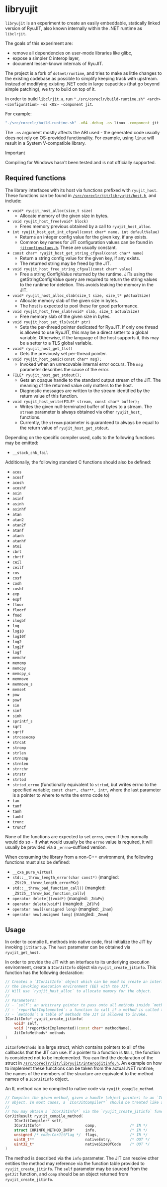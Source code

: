 # libryujit
`libryujit` is an experiment to create an easily embeddable, statically linked version of RyuJIT, also known internally within the .NET runtime as `libclrjit`.

The goals of this experiment are:
- remove all dependencies on user-mode libraries like glibc,
- expose a simpler C interop layer,
- document lesser-known internals of RyuJIT.

The project is a fork of `dotnet/runtime`, and tries to make as little changes to the existing codebase as possible to simplify keeping track with upstream. Instead of modifying existing .NET code in large capacities (that go beyond simple patching), we try to build on top of it.

In order to build `libclrjit.a`, run `"./src/coreclr/build-runtime.sh" <arch> <configuration> -os <OS> -component jit`.

For example:
```sh
"./src/coreclr/build-runtime.sh" -x64 -debug -os linux -component jit
```

The `-os` argument mostly affects the ABI used - the generated code usually does not rely on OS-provided functionality. For example, using `linux` will result in a System V-compatible library.

> [!IMPORTANT]
> Compiling for Windows hasn't been tested and is not officially supported.

## Required functions
The library interfaces with its host via functions prefixed with `ryujit_host`. These functions can be found in [`/src/coreclr/jit/libryujit/host.h`](https://github.com/ascpixi/libryujit/blob/main/src/coreclr/jit/libryujit/host.h), and include:

- `void* ryujit_host_alloc(size_t size)`
    - Allocate memory of the given size in bytes.
- `void ryujit_host_free(void* block)`
    - Frees memory previous obtained by a call to `ryujit_host_alloc`.
- `int ryujit_host_get_int_cfgval(const char* name, int defaultValue)`
    - Returns an integer config value for the given key, if any exists.
    - Common key names for JIT configuration values can be found in [`jitconfigvalues.h`](https://github.com/ascpixi/libryujit/blob/main/src/coreclr/jit/jitconfigvalues.h). These are usually constant.
- `const char* ryujit_host_get_string_cfgval(const char* name)`
    - Return a string config value for the given key, if any exists.
    - The returned string may be freed by the JIT.
- `void ryujit_host_free_string_cfgval(const char* value)`
    - Free a string ConfigValue returned by the runtime. JITs using the getStringConfigValue query are required to return the string values to the runtime for deletion. This avoids leaking the memory in the JIT.
- `void* ryujit_host_alloc_slab(size_t size, size_t* pActualSize)`
    - Allocate memory slab of the given size in bytes.
    - The host is expected to pool these for good performance.
- `void ryujit_host_free_slab(void* slab, size_t actualSize)`
    - Free memory slab of the given size in bytes.
- `void ryujit_host_set_tls(void* ptr)`
    - Sets the per-thread pointer dedicated for RyuJIT. If only one thread is allowed to use RyuJIT, this may be a direct setter to a global variable. Otherwise, if the language of the host supports it, this may be a setter to a TLS global variable.
- `void* ryujit_host_get_tls()`
    - Gets the previously set per-thread pointer.
- `void ryujit_host_panic(const char* msg);`
    - Invoked when an unrecovable internal error occurs. The `msg` parameter describes the cause of the error.
- `FILE* ryujit_host_get_stdout();`
    - Gets an opaque handle to the standard output stream of the JIT. The meaning of the returned value only matters to the host.
    - Diagnostic messages are written to the stream identified by the return value of this function.
- `void ryujit_host_write(FILE* stream, const char* buffer);`
    - Writes the given null-terminated buffer of bytes to a stream. The `stream` parameter is always obtained via other `ryujit_host_` functions.
    - Currently, the `stream` parameter is guaranteed to always be equal to the return value of `ryujit_host_get_stdout`.

Depending on the specific compiler used, calls to the following functions may be emitted:
- `__stack_chk_fail`

Additionally, the following standard C functions should also be defined:
- `acos`
- `acosf`
- `acosh`
- `acoshf`
- `asin`
- `asinf`
- `asinh`
- `asinhf`
- `atan`
- `atan2`
- `atan2f`
- `atanf`
- `atanh`
- `atanhf`
- `atoi`
- `cbrt`
- `cbrtf`
- `ceil`
- `ceilf`
- `cos`
- `cosf`
- `cosh`
- `coshf`
- `exp`
- `expf`
- `floor`
- `floorf`
- `fmod`
- `ilogbf`
- `log`
- `log10`
- `log10f`
- `log2`
- `log2f`
- `logf`
- `memchr`
- `memcmp`
- `memcpy`
- `memcpy_s`
- `memmove`
- `memmove_s`
- `memset`
- `pow`
- `powf`
- `sin`
- `sinf`
- `sinh`
- `sprintf_s`
- `sqrt`
- `sqrtf`
- `strcasecmp`
- `strcat`
- `strcmp`
- `strlen`
- `strncmp`
- `strnlen`
- `strrchr`
- `strstr`
- `strtod`
- `strtod_errno` (functionally equivalent to `strtod`, but writes errno to the specified variable; `const char*, char**, int*`, where the last parameter is a pointer to where to write the errno code to)
- `tan`
- `tanf`
- `tanh`
- `tanhf`
- `trunc`
- `truncf`

None of the functions are expected to set `errno`, even if they normally would do so - if what would usually be the `errno` value is required, it will usually be provided via a `_errno`-suffixed version.

When consuming the library from a non-C++ environment, the following functions must also be defined:
- `__cxa_pure_virtual`
- `std::__throw_length_error(char const*)` (mangled: `_ZSt20__throw_length_errorPKc`)
- `std::__throw_bad_function_call()` (mangled: `_ZSt25__throw_bad_function_callv`)
- `operator delete[](void*)` (mangled: `_ZdaPv`)
- `operator delete(void*)` (mangled: `_ZdlPv`)
- `operator new[](unsigned long)` (mangled: `_Znam`)
- `operator new(unsigned long)` (mangled: `_Znwm`)

## Usage
In order to compile IL methods into native code, first initialize the JIT by invoking `jitStartup`. The `host` parameter can be obtained via `ryujit_get_host`.

In order to provide the JIT with an interface to its underlying execution environment, create a `ICorJitInfo` object via `ryujit_create_jitinfo`. This function has the following declaration:

```cpp
// Creates a `ICorJitInfo` object which can be used to create an interface between
// the invoking execution environment (EE) with the JIT.
// Will use `ryujit_host_alloc` to allocate memory for the object.
//
// Parameters:
// - `self`: an arbitrary pointer to pass onto all methods inside `methods`.
// - `reportNotImplemented`: a function to call if a method is called that has its pointer set to `NULL` inside `methods`.
// - `methods`: a table of methods the JIT is allowed to invoke.
ICorJitInfo* ryujit_create_jitinfo(
    void* self,
    void (*reportNotImplemented)(const char* methodName),
    JitInfoMethods* methods
)
```

`JitInfoMethods` is a large struct, which contains pointers to all of the callbacks that the JIT can use. If a pointer to a function is `NULL`, the function is considered not to be implemented. You can find the declaration of the struct in [`/src/coreclr/jit/libryujit/interopjitinfo.h`](https://github.com/ascpixi/libryujit/blob/main/src/coreclr/jit/libryujit/interopjitinfo.h#L21). An example on how to implement these functions can be taken from the actual .NET runtime; the names of the members of the structure are equivalent to the method names of a `ICorJitInfo` object.

An IL method can be compiled to native code via `ryujit_compile_method`.

```cpp
// Compiles the given method, given a handle (object pointer) to an `ICorJitCompiler`
// object. In most cases, a `ICorJitCompiler*` should be treated like an opaque handle.
//
// You may obtain a `ICorJitInfo*` via the `ryujit_create_jitinfo` function.
CorJitResult ryujit_compile_method(
    ICorJitCompiler* self,
    ICorJitInfo*                    comp,               /* IN */
    struct CORINFO_METHOD_INFO*     info,               /* IN */
    unsigned /* code:CorJitFlag */  flags,              /* IN */
    uint8_t**                       nativeEntry,        /* OUT */
    uint32_t*                       nativeSizeOfCode    /* OUT */
)
```

The method is described via the `info` parameter. The JIT can resolve other entities the method may reference via the function table provided to `ryujit_create_jitinfo`. The `self` parameter may be sourced from the `getJit` function, and `comp` should be an object returned from `ryujit_create_jitinfo`.
